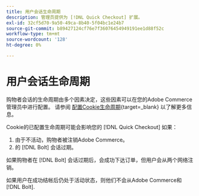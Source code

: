 ```yaml
---
title: 用户会话生命周期
description: 管理员提供为 [!DNL Quick Checkout] 扩展。
exl-id: 32cf5d70-9a50-49ca-8b40-5f04bc1e24b7
source-git-commit: b89427124cf76e7f36076454949191ee1d88f52c
workflow-type: tm+mt
source-wordcount: '128'
ht-degree: 0%

---
```


# 用户会话生命周期

购物者会话的生命周期由多个因素决定，这些因素可以在您的Adobe Commerce管理员中进行配置。 请参阅 [配置Cookie生命周期](https://experienceleague.adobe.com/docs/commerce-admin/customers/customer-accounts/configure/customer-online-options.html){target=_blank} 以了解更多信息。

Cookie的已配置生命周期可能会影响您的 [!DNL Quick Checkout] 如果：

1. 由于不活动，购物者被注销Adobe Commerce。
1. 的 [!DNL Bolt] 会话过期。

如果购物者在 [!DNL Bolt] 会话过期后，会成功下达订单，但用户会从两个网络注销。

如果用户在成功结帐后仍处于活动状态，则他们不会从Adobe Commerce和 [!DNL Bolt].
